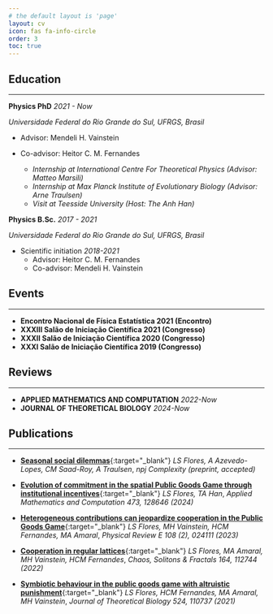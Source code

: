 ```yaml
---
# the default layout is 'page'
layout: cv
icon: fas fa-info-circle
order: 3
toc: true
---
```


## Education
---
**Physics PhD**  *2021 - Now*  

*Universidade Federal do Rio Grande do Sul, UFRGS, Brasil*
- Advisor: Mendeli H. Vainstein
- Co-advisor: Heitor C. M. Fernandes

  - *Internship at International Centre For Theoretical Physics (Advisor: Matteo Marsili)*
  - *Internship at Max Planck Institute of Evolutionary Biology (Advisor: Arne Traulsen)*
  - *Visit at Teesside University (Host: The Anh Han)*

**Physics B.Sc.**  *2017 - 2021*

*Universidade Federal do Rio Grande do Sul, UFRGS, Brasil*

- Scientific initiation *2018-2021*
  - Advisor: Heitor C. M. Fernandes
  - Co-advisor: Mendeli H. Vainstein 

## Events
---
- **Encontro Nacional de Física Estatística 2021 (Encontro)**
- **XXXIII Salão de Iniciação Científica 2021 (Congresso)**
- **XXXII Salão de Iniciação Científica 2020 (Congresso)**
- **XXXI Salão de Iniciação Científica 2019 (Congresso)**

## Reviews
---
- **APPLIED MATHEMATICS AND COMPUTATION** *2022-Now*
- **JOURNAL OF THEORETICAL BIOLOGY** *2024-Now*

## Publications
---
- [**Seasonal social dilemmas**](/files/papers/seasonal/seasonal.pdf){:target="_blank"}
  *LS Flores, A Azevedo-Lopes, CM Saad-Roy, A Traulsen*,
  *npj Complexity (preprint, accepted)*

- [**Evolution of commitment in the spatial Public Goods Game through institutional incentives**](/files/papers/commitment/commitment.pdf){:target="_blank"}
  *LS Flores, TA Han*,
  *Applied Mathematics and Computation 473, 128646 (2024)*

- [**Heterogeneous contributions can jeopardize cooperation in the Public Goods Game**](/files/papers/heterogeneous/PhysRevE.108.024111.pdf){:target="_blank"}
  *LS Flores, MH Vainstein, HCM Fernandes, MA Amaral*,
  *Physical Review E 108 (2), 024111 (2023)*
  
- [**Cooperation in regular lattices**](/files/papers//lattices/1-s2.0-S0960077922009237-main.pdf){:target="_blank"}
  *LS Flores, MA Amaral, MH Vainstein, HCM Fernandes*,
  *Chaos, Solitons & Fractals 164, 112744 (2022)*


- [**Symbiotic behaviour in the public goods game with altruistic punishment**](/files/papers/symbiotic/1-s2.0-S0022519321001594-main.pdf){:target="_blank"}
  *LS Flores, HCM Fernandes, MA Amaral, MH Vainstein*, 
  *Journal of Theoretical Biology 524, 110737 (2021)*
